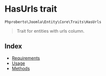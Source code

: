 # HasUrls trait

`Phproberto\Joomla\Entity\Core\Traits\HasUrls`

> Trait for entities with urls column.

## Index  

* [Requirements](#requirements)
* [Usage](#usage)
* [Methods](#methods)

